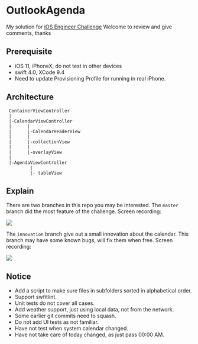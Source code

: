 # OutlookAgenda   
My solution for [iOS Engineer Challenge](https://github.com/outlook/jobs/blob/master/instructions/ios/ios-engineer.md) 
Welcome to review and give comments, thanks

## Prerequisite
- iOS 11, iPhoneX, do not test in other devices
- swift 4.0, XCode 9.4
- Need to update Provisioning Profile for running in real iPhone.


## Architecture
```
 ContainerViewController
 |
 |-CalendarViewController
 |      |
 |      |-CalendarHeaderView
 |      |
 |      |-collectionView
 |      |
 |      |-overlayView
 |
 |-AgendaViewController
 		 |
 		 |- tableView
 ```
 
## Explain
There are two branches in this repo you may be interested. 
The `master` branch did the most feature of the challenge. Screen recording:  

![](ScreenRecord/master.gif)  


The `innovation` branch give out a small innovation about the calendar. This branch may have some known bugs, will fix them when free. Screen recording:  

![](ScreenRecord/innovation.gif)  
 
 ## Notice
 - Add a script to make sure files in subfolders sorted in alphabetical order.
 - Support swfitlint.
 - Unit tests do not cover all cases.
 - Add weather support, just using local data, not from the network.
 - Some earlier git commits need to squash.
 - Do not add UI tests as not familiar.
 - Have not test when system calendar changed.
 - Have not take care of today changed, as just pass 00:00 AM.
 

